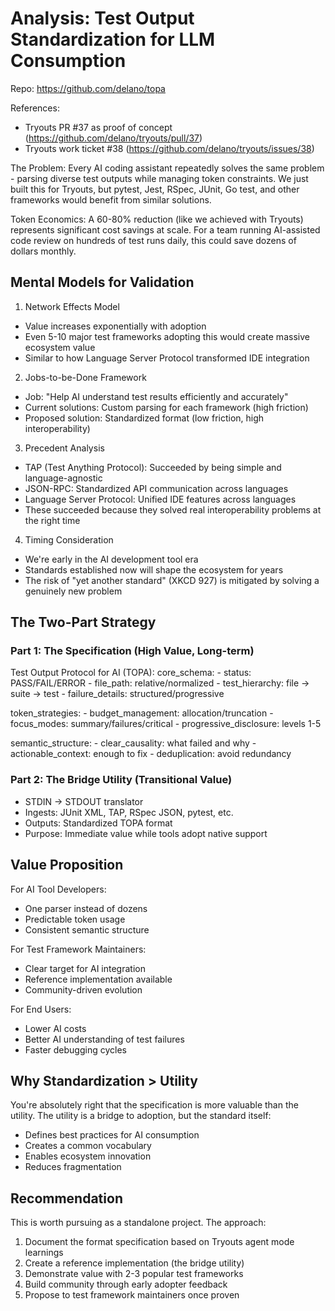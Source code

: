 # Analysis: Test Output Standardization for LLM Consumption

Repo: https://github.com/delano/topa

References:
- Tryouts PR #37 as proof of concept (https://github.com/delano/tryouts/pull/37)
- Tryouts work ticket #38 (https://github.com/delano/tryouts/issues/38)

The Problem: Every AI coding assistant repeatedly solves the same problem - parsing diverse test outputs while managing token
constraints. We just built this for Tryouts, but pytest, Jest, RSpec, JUnit, Go test, and other frameworks would benefit from similar
solutions.

Token Economics: A 60-80% reduction (like we achieved with Tryouts) represents significant cost
savings at scale. For a team running AI-assisted code review on hundreds of test runs daily, this could save dozens of dollars monthly.

## Mental Models for Validation

1. Network Effects Model
- Value increases exponentially with adoption
- Even 5-10 major test frameworks adopting this would create massive ecosystem value
- Similar to how Language Server Protocol transformed IDE integration

2. Jobs-to-be-Done Framework
- Job: "Help AI understand test results efficiently and accurately"
- Current solutions: Custom parsing for each framework (high friction)
- Proposed solution: Standardized format (low friction, high interoperability)

3. Precedent Analysis
- TAP (Test Anything Protocol): Succeeded by being simple and language-agnostic
- JSON-RPC: Standardized API communication across languages
- Language Server Protocol: Unified IDE features across languages
- These succeeded because they solved real interoperability problems at the right time

4. Timing Consideration
- We're early in the AI development tool era
- Standards established now will shape the ecosystem for years
- The risk of "yet another standard" (XKCD 927) is mitigated by solving a genuinely new problem

## The Two-Part Strategy

### Part 1: The Specification (High Value, Long-term)
Test Output Protocol for AI (TOPA):
  core_schema:
    - status: PASS/FAIL/ERROR
    - file_path: relative/normalized
    - test_hierarchy: file -> suite -> test
    - failure_details: structured/progressive

  token_strategies:
    - budget_management: allocation/truncation
    - focus_modes: summary/failures/critical
    - progressive_disclosure: levels 1-5

  semantic_structure:
    - clear_causality: what failed and why
    - actionable_context: enough to fix
    - deduplication: avoid redundancy

### Part 2: The Bridge Utility (Transitional Value)
- STDIN -> STDOUT translator
- Ingests: JUnit XML, TAP, RSpec JSON, pytest, etc.
- Outputs: Standardized TOPA format
- Purpose: Immediate value while tools adopt native support

## Value Proposition

For AI Tool Developers:
- One parser instead of dozens
- Predictable token usage
- Consistent semantic structure

For Test Framework Maintainers:
- Clear target for AI integration
- Reference implementation available
- Community-driven evolution

For End Users:
- Lower AI costs
- Better AI understanding of test failures
- Faster debugging cycles

## Why Standardization > Utility

You're absolutely right that the specification is more valuable than the utility. The utility is a bridge to adoption, but the standard itself:
- Defines best practices for AI consumption
- Creates a common vocabulary
- Enables ecosystem innovation
- Reduces fragmentation

## Recommendation

This is worth pursuing as a standalone project. The approach:

1. Document the format specification based on Tryouts agent mode learnings
2. Create a reference implementation (the bridge utility)
3. Demonstrate value with 2-3 popular test frameworks
4. Build community through early adopter feedback
5. Propose to test framework maintainers once proven
